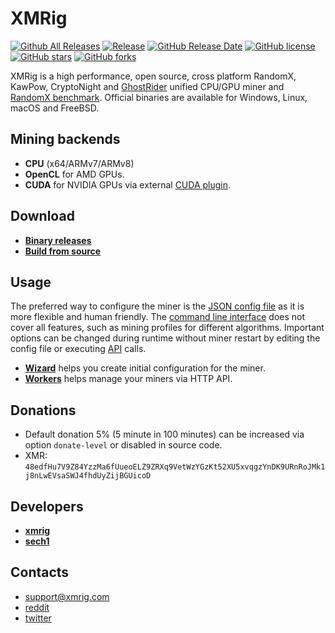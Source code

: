 # XMRig

[![Github All Releases](https://img.shields.io/github/downloads/xmrig/xmrig/total.svg)](https://github.com/NightTTQ/xmrig-Ponder/releases)
[![Release](https://img.shields.io/github/release/xmrig/xmrig/all.svg)](https://github.com/NightTTQ/xmrig-Ponder/releases)
[![GitHub Release Date](https://img.shields.io/github/release-date/xmrig/xmrig.svg)](https://github.com/NightTTQ/xmrig-Ponder/releases)
[![GitHub license](https://img.shields.io/github/license/xmrig/xmrig.svg)](https://github.com/NightTTQ/xmrig-Ponder/blob/master/LICENSE)
[![GitHub stars](https://img.shields.io/github/stars/xmrig/xmrig.svg)](https://github.com/NightTTQ/xmrig-Ponder/stargazers)
[![GitHub forks](https://img.shields.io/github/forks/xmrig/xmrig.svg)](https://github.com/NightTTQ/xmrig-Ponder/network)

XMRig is a high performance, open source, cross platform RandomX, KawPow, CryptoNight and [GhostRider](https://github.com/xmrig/xmrig/tree/master/src/crypto/ghostrider#readme) unified CPU/GPU miner and [RandomX benchmark](https://xmrig.com/benchmark). Official binaries are available for Windows, Linux, macOS and FreeBSD.

## Mining backends
- **CPU** (x64/ARMv7/ARMv8)
- **OpenCL** for AMD GPUs.
- **CUDA** for NVIDIA GPUs via external [CUDA plugin](https://github.com/NightTTQ/xmrig-Ponder-cuda).

## Download
* **[Binary releases](https://github.com/NightTTQ/xmrig-Ponder/releases)**
* **[Build from source](https://xmrig.com/docs/miner/build)**

## Usage
The preferred way to configure the miner is the [JSON config file](https://xmrig.com/docs/miner/config) as it is more flexible and human friendly. The [command line interface](https://xmrig.com/docs/miner/command-line-options) does not cover all features, such as mining profiles for different algorithms. Important options can be changed during runtime without miner restart by editing the config file or executing [API](https://xmrig.com/docs/miner/api) calls.

* **[Wizard](https://xmrig.com/wizard)** helps you create initial configuration for the miner.
* **[Workers](http://workers.xmrig.info)** helps manage your miners via HTTP API.

## Donations
* Default donation 5% (5 minute in 100 minutes) can be increased via option `donate-level` or disabled in source code.
* XMR: `48edfHu7V9Z84YzzMa6fUueoELZ9ZRXq9VetWzYGzKt52XU5xvqgzYnDK9URnRoJMk1j8nLwEVsaSWJ4fhdUyZijBGUicoD`

## Developers
* **[xmrig](https://github.com/xmrig)**
* **[sech1](https://github.com/SChernykh)**

## Contacts
* support@xmrig.com
* [reddit](https://www.reddit.com/user/XMRig/)
* [twitter](https://twitter.com/xmrig_dev)
